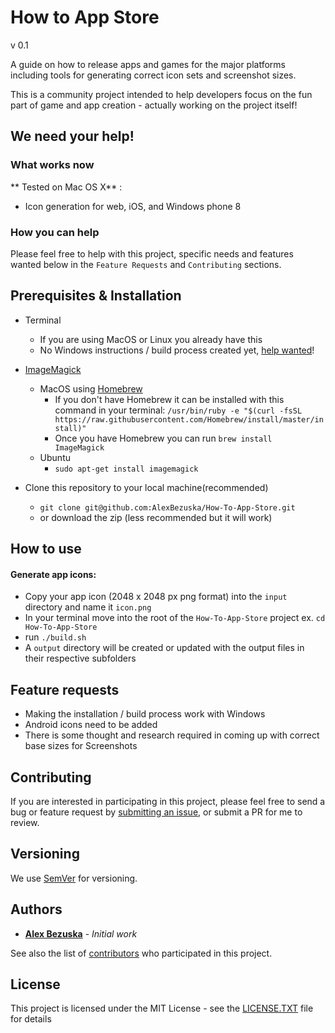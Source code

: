 # How to App Store
v 0.1

A guide on how to release apps and games for the major platforms including tools for generating correct icon sets and screenshot sizes.

This is a community project intended to help developers focus on the fun part of game and app creation - actually working on the project itself!

## We need your help!
### What works now
** Tested on Mac OS X** :
- Icon generation for web, iOS, and Windows phone 8

### How you can help
Please feel free to help with this project, specific needs and features wanted below in the `Feature Requests` and `Contributing` sections.


## Prerequisites & Installation

- Terminal
  - If you are using MacOS or Linux you already have this
  - No Windows instructions / build process created yet, [help wanted](https://github.com/AlexBezuska/How-To-App-Store#Feature-requests)!


- [ImageMagick](https://www.imagemagick.org)
  - MacOS using [Homebrew](https://brew.sh/)
    - If you don't have Homebrew it can be installed with this command in your terminal: `/usr/bin/ruby -e "$(curl -fsSL https://raw.githubusercontent.com/Homebrew/install/master/install)"`
    - Once you have Homebrew you can run `brew install ImageMagick`
  - Ubuntu
    - ```sudo apt-get install imagemagick```


- Clone this repository to your local machine(recommended)
  - ```git clone git@github.com:AlexBezuska/How-To-App-Store.git```
  - or download the zip (less recommended but it will work)


## How to use




 #### Generate app icons:
- Copy your app icon (2048 x 2048 px png format) into the `input` directory and name it `icon.png`
- In your terminal move into the root of the `How-To-App-Store` project ex. ``` cd How-To-App-Store ```
- run `./build.sh`
- A `output` directory will be created or updated with the output files in their respective subfolders


## Feature requests

- Making the installation / build process work with Windows
- Android icons need to be added
- There is some thought and research required in coming up with correct base sizes for Screenshots



## Contributing

If you are interested in participating in this project, please feel free to send a bug or feature request by [submitting an issue](https://github.com/AlexBezuska/How-To-App-Store/issues), or submit a PR for me to review.

## Versioning

We use [SemVer](http://semver.org/) for versioning.

## Authors

* **[Alex Bezuska](https://github.com/AlexBezuska)** - *Initial work*

See also the list of [contributors](https://github.com/AlexBezuska/How-To-App-Store/contributors) who participated in this project.

## License

This project is licensed under the MIT License - see the [LICENSE.TXT](LICENSE.TXT) file for details
